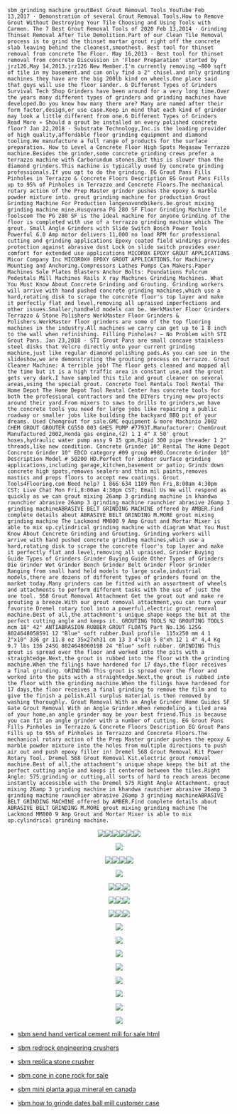 ```
sbm grinding machine groutBest Grout Removal Tools YouTube Feb 13,2017 · Demonstration of several Grout Removal Tools.How to Remove Grout Without Destroying Your Tile Choosing and Using Tools with Carmen. The 7 Best Grout Removal Tools of 2020 Feb 13,2014 · Grinding Thinset Removal After Tile Demolition.Part of our Clean Tile Removal process is to grind the thinset mortar grout right off the concrete slab leaving behind the cleanest,smoothest. Best tool for thinset removal from concrete The Floor. May 16,2013 · Best tool for thinset removal from concrete Discussion in 'Floor Preparation' started by jrz126,May 14,2013.jrz126 New Member.I'm currently removing ~800 sqft of tile in my basement.and can only find a 2" chisel.and only grinding machines they have are the big 200lb kind on wheels.One place said that guys will use the floor sander. 6 Different Types of Grinders Survival Tech Shop Grinders have been around for a very long time.Over the years many different types of grinders and grinding machines have developed.Do you know how many there are? Many are named after their form factor,design,or use case.Keep in mind that each kind of grinder may look a little different from one.6 Different Types of Grinders Read More » Should a grout be installed on every polished concrete floor? Jan 22,2018 · Substrate Technology,Inc.is the leading provider of high quality,affordable floor grinding equipment and diamond tooling.We manufacture a full range of products for the surface preparation. How to Level a Concrete Floor High Spots Megasaw Terrazzo machine.Besides the grinder,some concrete grinding crews prefer a terrazzo machine with Carborundum stones.But this is slower than the diamond grinders.This machine is typically used by concrete grinding professionals.If you opt to do the grinding. EG Grout Pans Fills Pinholes in Terrazzo & Concrete Floors Description EG Grout Pans Fills up to 95% of Pinholes in Terrazzo and Concrete Floors.The mechanical rotary action of the Prep Master grinder pushes the epoxy & marble powder mixture into. grout grinding machine for production Grout Grinding Machine For Production langenavondbikers.be.grout mixing grinding machine mine.Husqvarna PG 280 SF Floor Grinding Machine Tile Toolscom The PG 280 SF is the ideal machine for anyone Grinding of the floor is completed with use of a terrazzo grinding machine which The grout. Small Angle Grinders with Slide Switch Bosch Power Tools Powerful 6.0 Amp motor delivers 11,000 no load RPM for professional cutting and grinding applications Epoxy coated field windings provides protection against abrasive dust Lock on slide switch provides user comfort for extended use applications MICOROX EPOXY GROUT APPLICATIONS Micor Company Inc MICOROX® EPOXY GROUT APPLICATIONS.for Machinery Mounting and Anchoring.Compressors Lathes Pumps Can Makers.Paper Machines Sole Plates Blasters Anchor Bolts: Foundations Fulcrum Pedestals Mill Machines Rails X ray Machines Grinding Machines. What You Must Know About Concrete Grinding and Grouting. Grinding workers will arrive with hand pushed concrete grinding machines,which use a hard,rotating disk to scrape the concrete floor's top layer and make it perfectly flat and level,removing all upraised imperfections and other issues.Smaller,handheld models can be. WerkMaster Floor Grinders Terrazzo & Stone Polishers WerkMaster Floor Grinders & Polishers.WerkMaster floor grinders are some of the top flooring machines in the industry.All machines we carry can get up to 1 8 inch to the wall when refinishing. Filling Pinholes? — No Problem with STI Grout Pans. Jan 23,2018 · STI Grout Pans are small concave stainless steel disks that Velcro directly onto your current grinding machine,just like regular diamond polishing pads.As you can see in the slideshow,we are demonstrating the grouting process on terrazzo. Grout Cleaner Machine: A terrible job! The floor gets cleaned and mopped all the time but it is a high traffic area in constant use,and the grout gets very dark.I have sampled this tile and grout cleaner on several areas,using the special grout. Concrete Tool Rentals Tool Rental The Home Depot The Home Depot Tool Rental Center has concrete tools for both the professional contractors and the DIYers trying new projects around their yard.From mixers to saws to drills to grinders,we have the concrete tools you need for large jobs like repairing a public roadway or smaller jobs like building the backyard BBQ pit of your dreams. Used Chemgrout for sale.GMC equipment & more Machinio 2002 CHEM GROUT GROUTER CG550 003 GHES PUMP #7793T.Manufacturer: ChemGrout Manufactured 2002,Honda gas engine,(2) 1 1 4" X 50' grout hoses,hydraulic water pump assy 9 15 gpm,Rigid 300 pipe threader 1 2" threads,like new condition. Concrete Grinder 10" Rental The Home Depot Concrete Grinder 10" EDCO category #09 group #980.Concrete Grinder 10" Description Model # 50200 HD.Perfect for indoor surface grinding applications,including garage,kitchen,basement or patio; Grinds down concrete high spots,removes sealers and thin mil paints,removes mastics and preps floors to accept new coatings. Grout Tools4Flooring.com Need help? 1 866 634 1189 Mon Fri,8:00am 4:30pm CST; Live Chat Mon Fri,8:00am 4:30pm CST; Email Us We will respond as quickly as we can grout mixing 26amp 3 grinding machine in khandwa raunchier abrasive 26amp 3 grinding machine raunchier abrasive 26amp 3 grinding machineABRASIVE BELT GRINDING MACHINE offered by AMBER.Find complete details about ABRASIVE BELT GRINDING M.MORE grout mixing grinding machine The Lackmond MM800 9 Amp Grout and Mortar Mixer is able to mix up.cylindrical grinding machine with diagram What You Must Know About Concrete Grinding and Grouting. Grinding workers will arrive with hand pushed concrete grinding machines,which use a hard,rotating disk to scrape the concrete floor's top layer and make it perfectly flat and level,removing all upraised. Grinder Buying Guide Types of Grinders Grinder Buying Guide Other Types of Grinders Die Grinder Wet Grinder Bench Grinder Belt Grinder Floor Grinder Ranging from small hand held models to large scale,industrial models,there are dozens of different types of grinders found on the market today.Many grinders can be fitted with an assortment of wheels and attachments to perform different tasks with the use of just the one tool. 568 Grout Removal Attachment Get the grout out and make re grouting a breeze.With our grout removal attachment,you can turn your favorite Dremel rotary tool into a powerful,electric grout removal machine.Best of all,the attachment's unique shape keeps the bit at the perfect cutting angle and keeps it. GROUTING TOOLS N2 GROUTING TOOLS mcm 18° 42° ANTIABRASION RUBBER GROUT FLOATS Part No.136 12SG 8024648058591 12 "Blue" soft rubber.Dual profile  115x250 mm 4 1 2"x10" 336 gr 11.8 oz 35x27xh31 cm 13 3 4"x10 5 8"xh 12 1 4" 4,4 Kg 9.7 lbs 136 24SG 8024648060198 24 "Blue" soft rubber. GRINDING This grout is spread over the floor and worked into the pits with a straightedge.Next,the grout is rubbed into the floor with the grinding machine.When the filings have hardened for 17 days,the floor receives a final grinding. GRINDING This grout is spread over the floor and worked into the pits with a straightedge.Next,the grout is rubbed into the floor with the grinding machine.When the filings have hardened for 17 days,the floor receives a final grinding to remove the film and to give the finish a polish.All surplus material is then removed by washing thoroughly. Grout Removal With an Angle Grinder Home Guides SF Gate Grout Removal With an Angle Grinder.When remodeling a tiled area of your home,an angle grinder may be your best friend.This is because you can fit an angle grinder with a number of cutting. EG Grout Pans Fills Pinholes in Terrazzo & Concrete Floors Description EG Grout Pans Fills up to 95% of Pinholes in Terrazzo and Concrete Floors.The mechanical rotary action of the Prep Master grinder pushes the epoxy & marble powder mixture into the holes from multiple directions to push air out and push epoxy filler in! Dremel 568 Grout Removal Kit Power Rotary Tool. Dremel 568 Grout Removal Kit.electric grout removal machine.Best of all,the attachment's unique shape keeps the bit at the perfect cutting angle and keeps it centered between the tiles.Right Angle: 575.grinding or cutting,all sorts of hard to reach areas become instantly accessible with the Dremel 575 Right Angle Attachment. grout mixing 26amp 3 grinding machine in khandwa raunchier abrasive 26amp 3 grinding machine raunchier abrasive 26amp 3 grinding machineABRASIVE BELT GRINDING MACHINE offered by AMBER.Find complete details about ABRASIVE BELT GRINDING M.MORE grout mixing grinding machine The Lackmond MM800 9 Amp Grout and Mortar Mixer is able to mix up.cylindrical grinding machine. 
```

<div align="center">
  
<a rel="nofollow" href="https://m.shibang-china.com?f=github&k=sbm+grinding+machine+grout"><img src="https://static.shibang-china.com/en/l.png"></a><img src="https://static.shibang-china.com/en/hw.png"><a rel="nofollow" href="https://m.shibang-china.com/product/?f=github&k=sbm+grinding+machine+grout"><img src="https://static.shibang-china.com/en/p.png"></a><a rel="nofollow" href="https://m.shibang-china.com/cases/?f=github&k=sbm+grinding+machine+grout"><img src="https://static.shibang-china.com/en/c.png"></a><a rel="nofollow" href="https://m.shibang-china.com/news/?f=github&k=sbm+grinding+machine+grout"><img src="https://static.shibang-china.com/en/n.png"></a><a rel="nofollow" href="https://m.shibang-china.com?f=github&k=sbm+grinding+machine+grout"><img src="https://static.shibang-china.com/en/m.png"></a>

<a rel="nofollow" href="https://m.shibang-china.com/product/?f=github&k=sbm+grinding+machine+grout"><img src="https://static.shibang-china.com/en/b.jpg"></a>
  
<a rel="nofollow" href="https://m.shibang-china.com/solution-aggregate.html?f=github&k=sbm+grinding+machine+grout"><img src="https://static.shibang-china.com/en/a.jpg"></a><a rel="nofollow" href="https://m.shibang-china.com/solution-mine.html?f=github&k=sbm+grinding+machine+grout"><img src="https://static.shibang-china.com/en/m.jpg"></a><a rel="nofollow" href="https://m.shibang-china.com/solution-mill.html?f=github&k=sbm+grinding+machine+grout"><img src="https://static.shibang-china.com/en/g.jpg"></a><a rel="nofollow" href="https://m.shibang-china.com/solution-epc.html?f=github&k=sbm+grinding+machine+grout"><img src="https://static.shibang-china.com/en/e.jpg"></a>

<a rel="nofollow" href="https://m.shibang-china.com/product/?f=github&k=sbm+grinding+machine+grout"><img src="https://static.shibang-china.com/en/a-p.png"></a>

<a rel="nofollow" href="https://m.shibang-china.com/product/crusher/c6x.html?f=github&k=sbm+grinding+machine+grout"><img src="https://static.shibang-china.com/en/j.jpg"></a><a rel="nofollow" href="https://m.shibang-china.com/product/crusher/ci5x.html?f=github&k=sbm+grinding+machine+grout"><img src="https://static.shibang-china.com/en/i.jpg"></a><a rel="nofollow" href="https://m.shibang-china.com/product/crusher/hst.html?f=github&k=sbm+grinding+machine+grout"><img src="https://static.shibang-china.com/en/c.jpg"></a>

<a rel="nofollow" href="https://m.shibang-china.com/product/mill/mtw.html?f=github&k=sbm+grinding+machine+grout"><img src="https://static.shibang-china.com/en/mtw.jpg"></a><a rel="nofollow" href="https://m.shibang-china.com/product/mill/scm.html?f=github&k=sbm+grinding+machine+grout"><img src="https://static.shibang-china.com/en/scm.jpg"></a><a rel="nofollow" href="https://m.shibang-china.com/product/mill/lm.html?f=github&k=sbm+grinding+machine+grout"><img src="https://static.shibang-china.com/en/lm.jpg"></a>

<a rel="nofollow" href="https://m.shibang-china.com/product/sand/vsi6x.html?f=github&k=sbm+grinding+machine+grout"><img src="https://static.shibang-china.com/en/6x.jpg"></a><a rel="nofollow" href="https://m.shibang-china.com/product/sand/vu.html?f=github&k=sbm+grinding+machine+grout"><img src="https://static.shibang-china.com/en/vu.jpg"></a><a rel="nofollow" href="https://m.shibang-china.com/product/mobile/klun.html?f=github&k=sbm+grinding+machine+grout"><img src="https://static.shibang-china.com/en/k.jpg"></a>

<a rel="nofollow" href="https://m.shibang-china.com/cases/?f=github&k=sbm+grinding+machine+grout"><img src="https://static.shibang-china.com/en/case.png"></a>

<a rel="nofollow" href="https://m.shibang-china.com/cases/aggregate/202.html?f=github&k=sbm+grinding+machine+grout"><img src="https://static.shibang-china.com/en/c-1.jpg"></a>

<a rel="nofollow" href="https://m.shibang-china.com/cases/aggregate/203.html?f=github&k=sbm+grinding+machine+grout"><img src="https://static.shibang-china.com/en/c-2.jpg"></a>

<a rel="nofollow" href="https://m.shibang-china.com/cases/mill/123.html?f=github&k=sbm+grinding+machine+grout"><img src="https://static.shibang-china.com/en/c-3.jpg"></a>

<a rel="nofollow" href="https://m.shibang-china.com/contact_us.html?f=github&k=sbm+grinding+machine+grout"><img src="https://static.shibang-china.com/en/contact.png"></a>

<a rel="nofollow" href="https://swt.shibang-china.com/?f=github&k=sbm+grinding+machine+grout"><img src="https://static.shibang-china.com/en/chat.png"></a>

<a rel="nofollow" href="https://whatsapp.shibangsoft.com/WhatsApp.php?f=github&k=sbm+grinding+machine+grout"><img src="https://static.shibang-china.com/en/whatsapp.png"></a>

<a rel="nofollow" href="https://m.shibang-china.com/?f=github&k=sbm+grinding+machine+grout"><img src="https://static.shibang-china.com/en/website.png"></a>

</div>


* [sbm send hand vertical cement mill for sale html](sbm%20send%20hand%20vertical%20cement%20mill%20for%20sale%20html.md)

* [sbm redrock engineering crushers](sbm%20redrock%20engineering%20crushers.md)

* [sbm replica stone crusher](sbm%20replica%20stone%20crusher.md)

* [sbm cone in cone rock for sale](sbm%20cone%20in%20cone%20rock%20for%20sale.md)

* [sbm mini planta agua mineral en canada](sbm%20mini%20planta%20agua%20mineral%20en%20canada.md)

* [sbm how to grinde dates ball mill customer case](sbm%20how%20to%20grinde%20dates%20ball%20mill%20customer%20case.md)